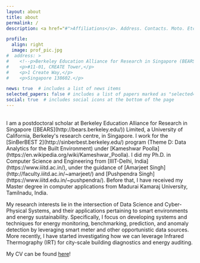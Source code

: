 ```yaml
---
layout: about
title: about
permalink: /
description: <a href="#">Affiliations</a>. Address. Contacts. Moto. Etc.

profile:
  align: right
  image: prof_pic.jpg
#  address: >
#    <!--p>Berkeley Education Alliance for Research in Singapore (BEARS) Limited</p-->	
#    <p>#11-01, CREATE Tower,</p>
#    <p>1 Create Way,</p>	
#    <p>Singapore 138602.</p>  	

news: true  # includes a list of news items
selected_papers: false # includes a list of papers marked as "selected={true}"
social: true  # includes social icons at the bottom of the page
---
```

<br>
I am a postdoctoral scholar at Berkeley Education Alliance for Research in Singapore ([BEARS](http://bears.berkeley.edu/)) Limited, a University of California, Berkeley's research centre, in Singapore. I work for the [SinBerBEST 2](http://sinberbest.berkeley.edu/) program (Theme D: Data Analytics for the Built Environment) under [Kameshwar Poolla](https://en.wikipedia.org/wiki/Kameshwar_Poolla). I did my Ph.D. in Computer Science and Engineering from [IIIT-Delhi, India](https://www.iiitd.ac.in/), under the guidance of [Amarjeet Singh](http://faculty.iiitd.ac.in/~amarjeet/) and [Pushpendra Singh](https://www.iiitd.edu.in/~pushpendra/). Before that, I have received my Master degree in computer applications from Madurai Kamaraj University, Tamilnadu, India.

My research interests lie in the intersection of Data Science and Cyber-Physical Systems, and their applications pertaining to smart environments and energy sustainability. Specifically, I focus on developing systems and techniques for energy monitoring, benchmarking, prediction, and anomaly detection by leveraging smart meter and other opportunistic data sources. More recently, I have started investigating how we can leverage Infrared Thermography (IRT) for city-scale building diagnostics and energy auditing.

My CV can be found [here](../assets/pdf/samy_cv.pdf)!
